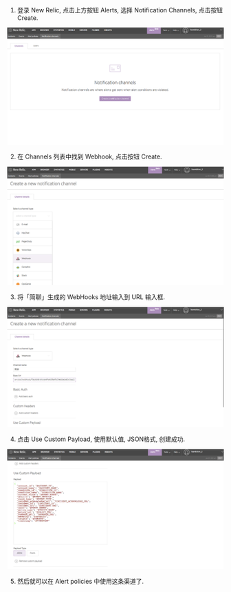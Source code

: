 1. 登录 New Relic, 点击上方按钮 Alerts, 选择 Notification Channels, 点击按钮 Create.

  ![](/images/inte-guide/newrelic-1.png)

2. 在 Channels 列表中找到 Webhook, 点击按钮 Create.

  ![](/images/inte-guide/newrelic-2.png)

3. 将「简聊」生成的 WebHooks 地址输入到 URL 输入框.

  ![](/images/inte-guide/newrelic-3.png)

4. 点击 Use Custom Payload, 使用默认值, JSON格式, 创建成功.

  ![](/images/inte-guide/newrelic-4.png)

5. 然后就可以在 Alert policies 中使用这条渠道了.
